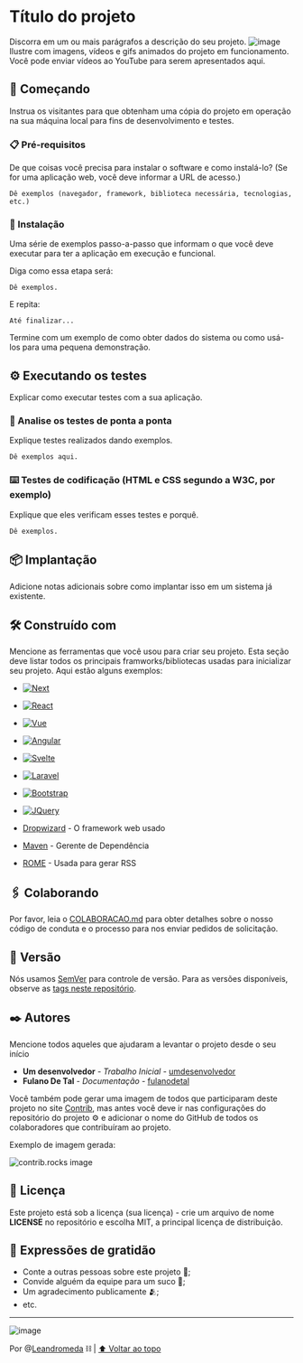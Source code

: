 <a id="readme-top"></a>

# Título do projeto

Discorra em um ou mais parágrafos a descrição do seu projeto.
![image](https://github.com/user-attachments/assets/862ff270-0475-4fad-ac62-91cdb7d69ed4)<br>
Ilustre com imagens, vídeos e gifs animados do projeto em funcionamento. Você pode enviar vídeos ao YouTube para serem apresentados aqui.

## 🚀 Começando

Instrua os visitantes para que obtenham uma cópia do projeto em operação na sua máquina local para fins de desenvolvimento e testes.

### 📋 Pré-requisitos

De que coisas você precisa para instalar o software e como instalá-lo? (Se for uma aplicação web, você deve informar a URL de acesso.)

```
Dê exemplos (navegador, framework, biblioteca necessária, tecnologias, etc.)
```

### 🔧 Instalação

Uma série de exemplos passo-a-passo que informam o que você deve executar para ter a aplicação em execução e funcional.

Diga como essa etapa será:

```
Dê exemplos.
```

E repita:

```
Até finalizar...
```

Termine com um exemplo de como obter dados do sistema ou como usá-los para uma pequena demonstração.

<!-- Note que você pode colocar trechos de código e comandos para cópia aos visitantes. -->

## ⚙️ Executando os testes

Explicar como executar testes com a sua aplicação.

### 🔩 Analise os testes de ponta a ponta

Explique testes realizados dando exemplos.

```
Dê exemplos aqui.
```

### ⌨️ Testes de codificação (HTML e CSS segundo a W3C, por exemplo)

Explique que eles verificam esses testes e porquê.

```
Dê exemplos.
```

## 📦 Implantação

Adicione notas adicionais sobre como implantar isso em um sistema já existente.

## 🛠️ Construído com

Mencione as ferramentas que você usou para criar seu projeto. Esta seção deve listar todos os principais framworks/bibliotecas usadas para inicializar seu projeto. Aqui estão alguns exemplos:

* [![Next][Next.js]][Next-url]
* [![React][React.js]][React-url]
* [![Vue][Vue.js]][Vue-url]
* [![Angular][Angular.io]][Angular-url]
* [![Svelte][Svelte.dev]][Svelte-url]
* [![Laravel][Laravel.com]][Laravel-url]
* [![Bootstrap][Bootstrap.com]][Bootstrap-url]
* [![JQuery][JQuery.com]][JQuery-url]

* [Dropwizard](http://www.dropwizard.io/1.0.2/docs/) - O framework web usado
* [Maven](https://maven.apache.org/) - Gerente de Dependência
* [ROME](https://rometools.github.io/rome/) - Usada para gerar RSS

## 🖇️ Colaborando

Por favor, leia o [COLABORACAO.md](https://gist.github.com/usuario/linkParaInfoSobreContribuicoes) para obter detalhes sobre o nosso código de conduta e o processo para nos enviar pedidos de solicitação.

## 📌 Versão

Nós usamos [SemVer](http://semver.org/) para controle de versão. Para as versões disponíveis, observe as [tags neste repositório](https://github.com/suas/tags/do/projeto). 

## ✒️ Autores

Mencione todos aqueles que ajudaram a levantar o projeto desde o seu início

* **Um desenvolvedor** - *Trabalho Inicial* - [umdesenvolvedor](https://github.com/linkParaPerfil)
* **Fulano De Tal** - *Documentação* - [fulanodetal](https://github.com/linkParaPerfil)

Você também pode gerar uma imagem de todos que participaram deste projeto no site [Contrib](https://contrib.rocks/), mas antes você deve ir nas configurações do repositório do projeto ⚙️ e adicionar o nome do GitHub de todos os colaboradores que contribuíram ao projeto.

Exemplo de imagem gerada:

<img src="https://contrib.rocks/image?repo=othneildrew/Best-README-Template" alt="contrib.rocks image" />

## 📄 Licença

Este projeto está sob a licença (sua licença) - crie um arquivo de nome **LICENSE** no repositório e escolha MIT, a principal licença de distribuição.

## 🎁 Expressões de gratidão

* Conte a outras pessoas sobre este projeto 📢;
* Convide alguém da equipe para um suco 🥤;
* Um agradecimento publicamente 🫂;
* etc.


---
![image](https://static.wikia.nocookie.net/saintseya/images/1/10/Corrente_de_Andr%C3%B4meda.gif/revision/latest/scale-to-width-down/202?cb=20150629040018&path-prefix=pt)

Por @[Leandromeda](https://github.com/Leandromeda/) ⛓️ | <a href="#readme-top">⬆️ Voltar ao topo</a>


<!-- Associação de links e imagens dos frameworkas apresentados na seção "Construído com" -->

[Next.js]: https://img.shields.io/badge/next.js-000000?style=for-the-badge&logo=nextdotjs&logoColor=white
[Next-url]: https://nextjs.org/
[React.js]: https://img.shields.io/badge/React-20232A?style=for-the-badge&logo=react&logoColor=61DAFB
[React-url]: https://reactjs.org/
[Vue.js]: https://img.shields.io/badge/Vue.js-35495E?style=for-the-badge&logo=vuedotjs&logoColor=4FC08D
[Vue-url]: https://vuejs.org/
[Angular.io]: https://img.shields.io/badge/Angular-DD0031?style=for-the-badge&logo=angular&logoColor=white
[Angular-url]: https://angular.io/
[Svelte.dev]: https://img.shields.io/badge/Svelte-4A4A55?style=for-the-badge&logo=svelte&logoColor=FF3E00
[Svelte-url]: https://svelte.dev/
[Laravel.com]: https://img.shields.io/badge/Laravel-FF2D20?style=for-the-badge&logo=laravel&logoColor=white
[Laravel-url]: https://laravel.com
[Bootstrap.com]: https://img.shields.io/badge/Bootstrap-563D7C?style=for-the-badge&logo=bootstrap&logoColor=white
[Bootstrap-url]: https://getbootstrap.com
[JQuery.com]: https://img.shields.io/badge/jQuery-0769AD?style=for-the-badge&logo=jquery&logoColor=white
[JQuery-url]: https://jquery.com 
